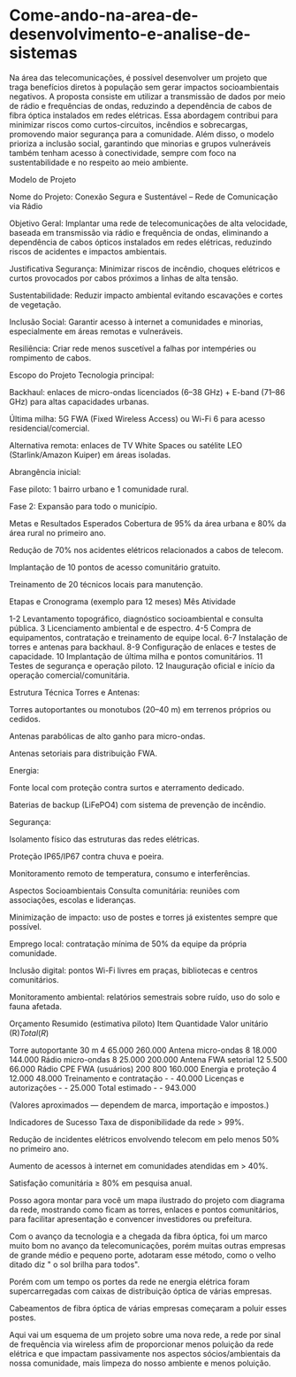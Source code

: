 # Come-ando-na-area-de-desenvolvimento-e-analise-de-sistemas

Na área das telecomunicações, é possível desenvolver um projeto que traga benefícios diretos à população sem gerar impactos socioambientais negativos. A proposta consiste em utilizar a transmissão de dados por meio de rádio e frequências de ondas, reduzindo a dependência de cabos de fibra óptica instalados em redes elétricas. Essa abordagem contribui para minimizar riscos como curtos-circuitos, incêndios e sobrecargas, promovendo maior segurança para a comunidade. Além disso, o modelo prioriza a inclusão social, garantindo que minorias e grupos vulneráveis também tenham acesso à conectividade, sempre com foco na sustentabilidade e no respeito ao meio ambiente.


Modelo de Projeto

Nome do Projeto: Conexão Segura e Sustentável – Rede de Comunicação via Rádio

Objetivo Geral: Implantar uma rede de telecomunicações de alta velocidade, baseada em transmissão via rádio e frequência de ondas, eliminando a dependência de cabos ópticos instalados em redes elétricas, reduzindo riscos de acidentes e impactos ambientais.

Justificativa
Segurança: Minimizar riscos de incêndio, choques elétricos e curtos provocados por cabos próximos a linhas de alta tensão.

Sustentabilidade: Reduzir impacto ambiental evitando escavações e cortes de vegetação.

Inclusão Social: Garantir acesso à internet a comunidades e minorias, especialmente em áreas remotas e vulneráveis.

Resiliência: Criar rede menos suscetível a falhas por intempéries ou rompimento de cabos.

Escopo do Projeto
Tecnologia principal:

Backhaul: enlaces de micro-ondas licenciados (6–38 GHz) + E-band (71–86 GHz) para altas capacidades urbanas.

Última milha: 5G FWA (Fixed Wireless Access) ou Wi-Fi 6 para acesso residencial/comercial.

Alternativa remota: enlaces de TV White Spaces ou satélite LEO (Starlink/Amazon Kuiper) em áreas isoladas.

Abrangência inicial:

Fase piloto: 1 bairro urbano e 1 comunidade rural.

Fase 2: Expansão para todo o município.

Metas e Resultados Esperados
Cobertura de 95% da área urbana e 80% da área rural no primeiro ano.

Redução de 70% nos acidentes elétricos relacionados a cabos de telecom.

Implantação de 10 pontos de acesso comunitário gratuito.

Treinamento de 20 técnicos locais para manutenção.

Etapas e Cronograma (exemplo para 12 meses)
Mês Atividade

1-2 Levantamento topográfico, diagnóstico socioambiental e consulta pública. 3 Licenciamento ambiental e de espectro. 4-5 Compra de equipamentos, contratação e treinamento de equipe local. 6-7 Instalação de torres e antenas para backhaul. 8-9 Configuração de enlaces e testes de capacidade. 10 Implantação de última milha e pontos comunitários. 11 Testes de segurança e operação piloto. 12 Inauguração oficial e início da operação comercial/comunitária.

Estrutura Técnica
Torres e Antenas:

Torres autoportantes ou monotubos (20–40 m) em terrenos próprios ou cedidos.

Antenas parabólicas de alto ganho para micro-ondas.

Antenas setoriais para distribuição FWA.

Energia:

Fonte local com proteção contra surtos e aterramento dedicado.

Baterias de backup (LiFePO4) com sistema de prevenção de incêndio.

Segurança:

Isolamento físico das estruturas das redes elétricas.

Proteção IP65/IP67 contra chuva e poeira.

Monitoramento remoto de temperatura, consumo e interferências.

Aspectos Socioambientais
Consulta comunitária: reuniões com associações, escolas e lideranças.

Minimização de impacto: uso de postes e torres já existentes sempre que possível.

Emprego local: contratação mínima de 50% da equipe da própria comunidade.

Inclusão digital: pontos Wi-Fi livres em praças, bibliotecas e centros comunitários.

Monitoramento ambiental: relatórios semestrais sobre ruído, uso do solo e fauna afetada.

Orçamento Resumido (estimativa piloto)
Item Quantidade Valor unitário (R$) Total (R$)

Torre autoportante 30 m 4 65.000 260.000 Antena micro-ondas 8 18.000 144.000 Rádio micro-ondas 8 25.000 200.000 Antena FWA setorial 12 5.500 66.000 Rádio CPE FWA (usuários) 200 800 160.000 Energia e proteção 4 12.000 48.000 Treinamento e contratação - - 40.000 Licenças e autorizações - - 25.000 Total estimado - - 943.000

(Valores aproximados — dependem de marca, importação e impostos.)

Indicadores de Sucesso
Taxa de disponibilidade da rede > 99%.

Redução de incidentes elétricos envolvendo telecom em pelo menos 50% no primeiro ano.

Aumento de acessos à internet em comunidades atendidas em > 40%.

Satisfação comunitária ≥ 80% em pesquisa anual.

Posso agora montar para você um mapa ilustrado do projeto com diagrama da rede, mostrando como ficam as torres, enlaces e pontos comunitários, para facilitar apresentação e convencer investidores ou prefeitura.

 Com o avanço da tecnologia e a chegada da fibra óptica, foi um marco muito bom no avanço da telecomunicações, porém muitas outras empresas de grande médio e pequeno porte, adotaram esse método, como o velho ditado diz " o sol brilha para todos".

Porém com um tempo os portes da rede ne energia elétrica foram supercarregadas com caixas de distribuição óptica de várias empresas.

Cabeamentos de fibra óptica de várias empresas começaram a poluir esses postes.

Aqui vai um esquema de um projeto sobre uma nova rede, a rede por sinal de frequência via wireless afim de proporcionar menos poluição da rede elétrica e que impactam passivamente nos aspectos sócios/ambientais da nossa comunidade, mais limpeza do nosso ambiente e menos poluição.

